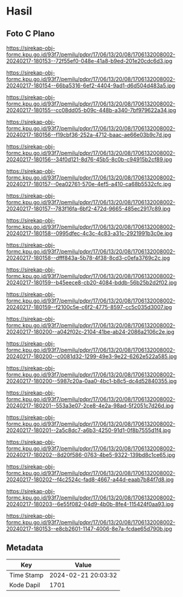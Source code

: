 # Hasil

## Foto C Plano

https://sirekap-obj-formc.kpu.go.id/93f7/pemilu/pdpr/17/06/13/20/08/1706132008002-20240217-180153--72f55ef0-048e-41a8-b9ed-201e20cdc6d3.jpg

https://sirekap-obj-formc.kpu.go.id/93f7/pemilu/pdpr/17/06/13/20/08/1706132008002-20240217-180154--66ba5316-6ef2-4404-9ad1-d6d504d483a5.jpg

https://sirekap-obj-formc.kpu.go.id/93f7/pemilu/pdpr/17/06/13/20/08/1706132008002-20240217-180155--cc08dd05-b09c-448b-a340-7bf979622a34.jpg

https://sirekap-obj-formc.kpu.go.id/93f7/pemilu/pdpr/17/06/13/20/08/1706132008002-20240217-180156--f19cbf36-252a-4712-baac-ae66e03b9c7d.jpg

https://sirekap-obj-formc.kpu.go.id/93f7/pemilu/pdpr/17/06/13/20/08/1706132008002-20240217-180156--34f0d121-8d76-45b5-8c0b-c94915b2cf89.jpg

https://sirekap-obj-formc.kpu.go.id/93f7/pemilu/pdpr/17/06/13/20/08/1706132008002-20240217-180157--0ea02761-570e-4ef5-a410-ca68b5532cfc.jpg

https://sirekap-obj-formc.kpu.go.id/93f7/pemilu/pdpr/17/06/13/20/08/1706132008002-20240217-180157--783f16fa-6bf2-472d-9665-485ec2917c89.jpg

https://sirekap-obj-formc.kpu.go.id/93f7/pemilu/pdpr/17/06/13/20/08/1706132008002-20240217-180158--0995dfec-4c3c-4c83-a31c-2921991b3c0e.jpg

https://sirekap-obj-formc.kpu.go.id/93f7/pemilu/pdpr/17/06/13/20/08/1706132008002-20240217-180158--dfff843a-5b78-4f38-8cd3-c0efa3769c2c.jpg

https://sirekap-obj-formc.kpu.go.id/93f7/pemilu/pdpr/17/06/13/20/08/1706132008002-20240217-180159--b45eece8-cb20-4084-bddb-56b25b2d2f02.jpg

https://sirekap-obj-formc.kpu.go.id/93f7/pemilu/pdpr/17/06/13/20/08/1706132008002-20240217-180159--f2100c5e-c6f2-4775-8597-cc5c035d3007.jpg

https://sirekap-obj-formc.kpu.go.id/93f7/pemilu/pdpr/17/06/13/20/08/1706132008002-20240217-180200--a042f02c-2104-41be-ab24-2086a2106c2e.jpg

https://sirekap-obj-formc.kpu.go.id/93f7/pemilu/pdpr/17/06/13/20/08/1706132008002-20240217-180200--c0081d32-1299-49e3-9e22-6262e522a585.jpg

https://sirekap-obj-formc.kpu.go.id/93f7/pemilu/pdpr/17/06/13/20/08/1706132008002-20240217-180200--5987c20a-0aa0-4bc1-b8c5-dc4d52840355.jpg

https://sirekap-obj-formc.kpu.go.id/93f7/pemilu/pdpr/17/06/13/20/08/1706132008002-20240217-180201--553a3e07-2ce8-4e2a-98ad-5f2051c7d26d.jpg

https://sirekap-obj-formc.kpu.go.id/93f7/pemilu/pdpr/17/06/13/20/08/1706132008002-20240217-180201--2a5c8dc7-a6b3-4250-91d1-0f8b7555d1f4.jpg

https://sirekap-obj-formc.kpu.go.id/93f7/pemilu/pdpr/17/06/13/20/08/1706132008002-20240217-180202--8d20f586-0763-4be5-9322-139bd8c1ce65.jpg

https://sirekap-obj-formc.kpu.go.id/93f7/pemilu/pdpr/17/06/13/20/08/1706132008002-20240217-180202--f4c2524c-fad8-4667-a44d-eaab7b84f7d8.jpg

https://sirekap-obj-formc.kpu.go.id/93f7/pemilu/pdpr/17/06/13/20/08/1706132008002-20240217-180203--6e55f082-04d9-4b0b-8fe4-115424f0aa93.jpg

https://sirekap-obj-formc.kpu.go.id/93f7/pemilu/pdpr/17/06/13/20/08/1706132008002-20240217-180153--e8cb2601-1147-4006-8e7a-fcdae65d790b.jpg


## Metadata

| Key        | Value               |
| ---------- | ------------------- |
| Time Stamp | 2024-02-21 20:03:32 |
| Kode Dapil | 1701                |



